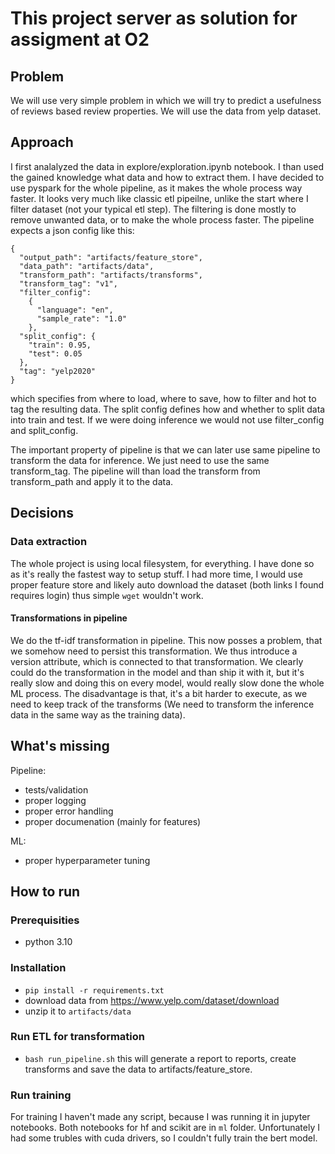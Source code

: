 # This project server as solution for assigment at O2

## Problem
We will use very simple problem in which we will try to predict a usefulness of reviews based review properties. We will use the data from yelp dataset.


## Approach
I first analalyzed the data in explore/exploration.ipynb notebook. I than used the gained knowledge
what data and how to extract them. I have decided to use pyspark for the whole pipeline, as it makes the whole process way faster. It looks very much like classic etl pipeilne, unlike the start
where I filter dataset (not your typical etl step). The filtering is done mostly to remove unwanted data, or to make the whole process faster. The pipeline
expects a json config like this:
```
{
  "output_path": "artifacts/feature_store",
  "data_path": "artifacts/data",
  "transform_path": "artifacts/transforms",
  "transform_tag": "v1",
  "filter_config":
    {
      "language": "en",
      "sample_rate": "1.0"
    },
  "split_config": {
    "train": 0.95,
    "test": 0.05
  },
  "tag": "yelp2020"
}
```

which specifies from where to load, where to save, how to filter and hot to tag the resulting data. The split config defines how and whether to split data into train and test. If we were doing inference we would not use filter_config and split_config.

The important property of pipeline is that we can later use same pipeline to transform the data for inference. We just need to use the same transform_tag. The pipeline will than load the transform from transform_path and apply it to the data.

## Decisions

### Data extraction
The whole project is using local filesystem, for everything. I have done so as it's really the fastest
way to setup stuff. I had more time, I would use proper feature store and likely auto download the dataset (both links I found requires login) thus simple `wget` wouldn't work.

#### Transformations in pipeline
We do the tf-idf transformation in pipeline. This now posses a problem,
that we somehow need to persist this transformation. We thus introduce
a version attribute, which is connected to that transformation. We clearly could do the transformation in the model and than ship it with it, but it's really slow and doing this on every model, would really slow done the whole ML process. The disadvantage is that, it's a bit harder to execute, as we need to keep track of the transforms (We need to transform the inference data in the same way as the training data).

## What's missing

Pipeline:
- tests/validation
- proper logging
- proper error handling
- proper documenation (mainly for features)

ML:
- proper hyperparameter tuning



## How to run
### Prerequisities
- python 3.10

### Installation
- `pip install -r requirements.txt`
- download data from https://www.yelp.com/dataset/download
- unzip it to `artifacts/data`

### Run ETL for transformation
- `bash run_pipeline.sh`
this will generate a report to reports, create transforms and save the data to artifacts/feature_store.

### Run training
For training I haven't made any script, because I was running it in jupyter notebooks. Both notebooks for hf and scikit are in `ml` folder.
Unfortunately I had some trubles with cuda drivers, so I couldn't fully train the bert model.
